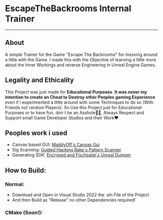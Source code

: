 # EscapeTheBackrooms Internal Trainer
---

## About
A simple Trainer for the Game "Escape The Backrooms" for messing around a little with the Game.
I made this with the Objective of learning a little more about the Inner Workings and reverse Engineering in Unreal Engine Games.

## Legality and Ethicality

This Project was just made for **Educational Purposes**. **It was never my intention to create an Cheat to Destroy other Peoples gaming Experience** even if i experimented a little around with some Techniques to do so (With Friends not random Players).
So Use this Project just for Educational Purposes or to have fun, don´t be an Asshole🧙‍♂️, Always Respect and Support small Game Developer Studios and their Work❤️

## Peoples work i used

* Canvas based GUI: [MaddyOff´s Canvas Gui](https://github.com/MaddyOff/ue4-canvas-gui)
* Sig Scanning: [Guided Hacking Rake´s Pattern Scanner](https://github.com/GH-Rake/PatternScan)
* Generating SDK: [Encryped and Fischsalat´s Unreal Dumper](https://github.com/Encryqed/Dumper-7)

## How to Build:

### Normal:
* Download and Open in Visual Studio 2022 the .sln File of the Project
* And then Build as "Release" no other Dependencies required!

### CMake (Soon!):